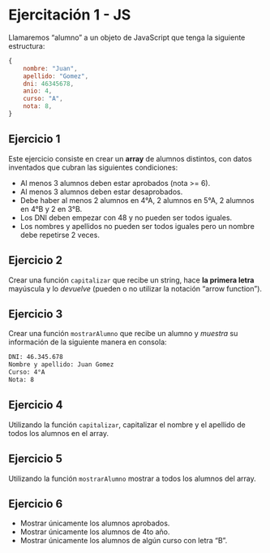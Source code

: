 # Ejercitación 1 - JS

Llamaremos “alumno” a un objeto de JavaScript que tenga la siguiente estructura:

```js
{
    nombre: "Juan",
    apellido: "Gomez",
    dni: 46345678,
    anio: 4,
    curso: "A",
    nota: 8,
}
```

## Ejercicio 1

Este ejercicio consiste en crear un **array** de alumnos distintos, con datos
inventados que cubran las siguientes condiciones:

- Al menos 3 alumnos deben estar aprobados (nota >= 6).
- Al menos 3 alumnos deben estar desaprobados.
- Debe haber al menos 2 alumnos en 4°A, 2 alumnos en 5°A, 2 alumnos en 4°B y 2
en 3°B.
- Los DNI deben empezar con 48 y no pueden ser todos iguales.
- Los nombres y apellidos no pueden ser todos iguales pero un nombre debe
repetirse 2 veces.

## Ejercicio 2

Crear una función `capitalizar` que recibe un string, hace **la primera letra**
mayúscula y lo *devuelve* (pueden o no utilizar la notación “arrow function”).

## Ejercicio 3

Crear una función `mostrarAlumno` que recibe un alumno y *muestra* su información
de la siguiente manera en consola:

```txt
DNI: 46.345.678
Nombre y apellido: Juan Gomez
Curso: 4°A
Nota: 8
```

## Ejercicio 4

Utilizando la función `capitalizar`, capitalizar el nombre y el apellido
de todos los alumnos en el array.

## Ejercicio 5

Utilizando la función `mostrarAlumno` mostrar a todos los alumnos del
array.

## Ejercicio 6

- Mostrar únicamente los alumnos aprobados.
- Mostrar únicamente los alumnos de 4to año.
- Mostrar únicamente los alumnos de algún curso con letra “B”.
